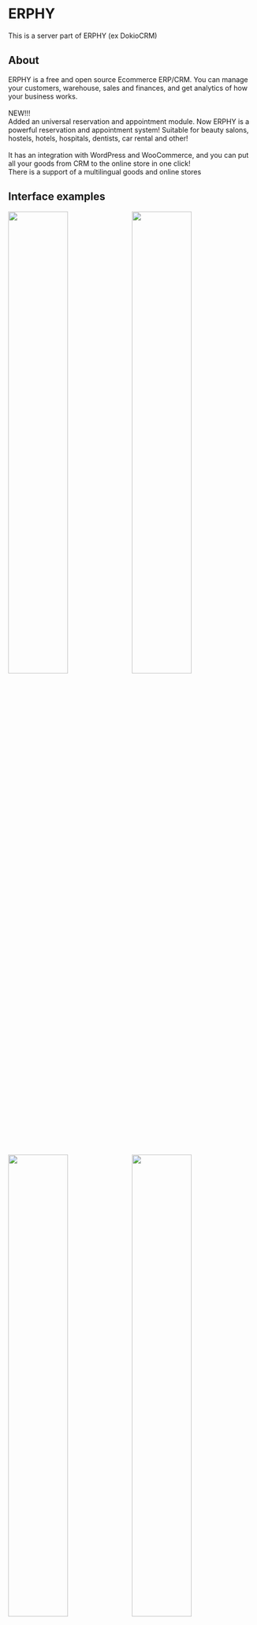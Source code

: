 # ERPHY<br>
This is a server part of ERPHY (ex DokioCRM)
## About
ERPHY is a free and open source Ecommerce ERP/CRM. You can manage your customers, warehouse, sales and finances, and get analytics of how your business works.<br><br>
NEW!!!<br>
Added an universal reservation and appointment module. Now ERPHY is a powerful reservation and appointment system!
Suitable for beauty salons, hostels, hotels, hospitals, dentists, car rental and other!<br><br>
It has an integration with WordPress and WooCommerce, and you can put all your goods from CRM to the online store in one click!<br>
There is a support of a multilingual goods and online stores<br>

## Interface examples

[<img src="https://erphy.me/downloads/pictures/interface/main_page.jpg" width="49%">](https://erphy.me/downloads/pictures/interface/main_page.png "Full size")
[<img src="https://erphy.me/downloads/pictures/interface/calendar1.jpg" width="49%">](https://erphy.me/downloads/pictures/interface/calendar1.png "Full size")
[<img src="https://erphy.me/downloads/pictures/interface/calendar2.jpg" width="49%">](https://erphy.me/downloads/pictures/interface/calendar2.png "Full size")
[<img src="https://erphy.me/downloads/pictures/interface/calendar3.jpg" width="49%">](https://erphy.me/downloads/pictures/interface/calendar3.png "Full size")
[<img src="https://erphy.me/downloads/pictures/interface/appointment1.jpg" width="49%">](https://erphy.me/downloads/pictures/interface/appointment1.png "Full size")
[<img src="https://erphy.me/downloads/pictures/interface/scedule.jpg" width="49%">](https://erphy.me/downloads/pictures/interface/scedule.png "Full size")
<br>

## Site
https://erphy.me/crm/en<br>

## Examples
The SaaS version: https://erphy.me/dss<br>
Using ERPHY as a Dental clinic appointment software: https://youtu.be/N9rUhyAZ_Uk

## How to install
[Video-instruction on YouTube](https://youtu.be/LyWnXbMJpho)<br>
You can install the program on your VPS server using a bash installation script. 
Bash installation script tested on:<br> 

* Ubuntu Server 22.04 <br>
* Ubuntu Server 24.04 <br>

Minimum requirments of VPS is: 1 Cpu core, 2 Gb RAM, 15 Gb HDD<br>
Use only freshly installed VPS for the installation of ERPHY<br>

In order for SSL to install and work correctly, you should order and configure a domain name for your VPS.

NOTE: _yoursite.com - the example name of your domain address. Replace it with your real address._
### 1. Login to your VPS
Use PuTTY or any another SSH client to access to your VPS as a root user
### 2. Check the system hostname:
```shell
hostname -f
```
The output shoult show the correct hostname, for example, `yoursite.com`<br>
If the hostname is incorrect - set the correct hostname:
```shell
hostnamectl set-hostname yoursite.com
```
Then check it again:
```shell
hostname -f
```
NOTE: _In order for the SSL certificate to be obtained successfully, the server must be accessible by domain name. If you have just received a domain name, the VPS server may not be available yet. You can check whether or not the domain is resolving into the correct host IP address by using the ping command in your computer console:`ping yoursite.com`_
### 3. Execute installation script:
```shell
wget https://erphy.me/downloads/shell/erphy-install.sh  -O - | sh
```
This command will start the installation process. 

Once ERPHY is installed, the installer will ask you if you want to install a WordPress site with a built-in WooCommerce store. If you want to do this, type `y` and press Enter. 
A configured and ready-to-use online store will be installed.

## How to use
After the installation the file `/var/erphy_pwd.txt` will be created. It contans all passwords. I recommend saving this information on your computer and deleting this file.<br><br>
The user interface of ERPHY will be available at this address: `https://yoursite.com/dss`.<br>
Click `Registration`, and create your account. After registration you can login into the user interface of ERPHY.<br>
When the first account is registered, the ability to register new accounts will not be available. This is to prevent new unwanted account registrations on your server. However, you can create any number of users of your company from the user interface (Settings/Users). But if you want to allow new registrations on your server, run the following command in the SSH client:
```shell                                                                                                                                                                                                                                                                 
sudo -Hiu postgres psql -d erphy -c "update settings_general set show_registration_link = true, allow_registration = true;"
```
NOTE: _Some mail services, for example, Gmail, can bounce the emails from your server mailbox. It's because the domain zone of `yoursite.com` has no SPF record. Add a TXT record for `yoursite.com`. It should be like `"v=spf1 +a +mx +ip4:xxx.xxx.xxx.xxx ~all"`, created in a domain zone management on the domain `yoursite.com` registrar website. <br>
For some services it still can not be enough, and you should set up DKIM and DMARC on your server, and order the creation of a PTR record from your VPS provider company._

Detailed instructions for use - in [Knowledge base](https://erphy.me/crm/en/knowledge-base/)


## Contacts
Mikhail Suntsov<br>
E-mail: mihail.suntsov@gmail.com<br>
Telegram: @eager_beager<br>
LinkedIn: Mikhail Suntsov<br>